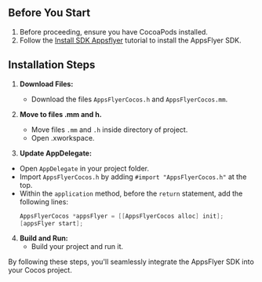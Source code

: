 ## Before You Start

1. Before proceeding, ensure you have CocoaPods installed.
2. Follow the [Install SDK Appsflyer](https://dev.appsflyer.com/hc/docs/install-ios-sdk) tutorial to install the AppsFlyer SDK.

## Installation Steps

1. **Download Files:**
   - Download the files `AppsFlyerCocos.h` and `AppsFlyerCocos.mm`.

2. **Move to files .mm and h.**
   - Move files `.mm` and `.h` inside directory of project.
   - Open .xworkspace.
     
3.  **Update AppDelegate:**
   - Open `AppDelegate` in your project folder.
   - Import `AppsFlyerCocos.h` by adding `#import "AppsFlyerCocos.h"` at the top.
   - Within the `application` method, before the `return` statement, add the following lines:
     ```objective-c
     AppsFlyerCocos *appsFlyer = [[AppsFlyerCocos alloc] init];
     [appsFlyer start];
     ```

4. **Build and Run:**
   - Build your project and run it.

By following these steps, you'll seamlessly integrate the AppsFlyer SDK into your Cocos project.

